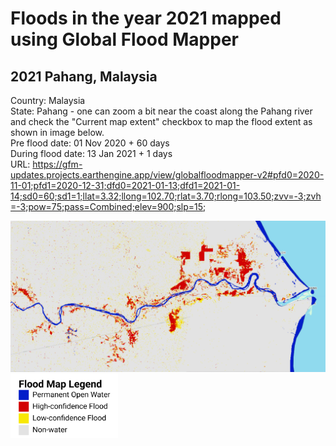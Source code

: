 # Floods in the year 2021 mapped using Global Flood Mapper

## 2021 Pahang, Malaysia<br/>
Country: Malaysia<br/>
State: Pahang - one can zoom a bit near the coast along the Pahang river and check the "Current map extent" checkbox to map the flood extent as shown in image below.<br/>
Pre flood date: 01 Nov 2020 + 60 days<br/>
During flood date: 13 Jan 2021 + 1 days<br/>
URL: https://gfm-updates.projects.earthengine.app/view/globalfloodmapper-v2#pfd0=2020-11-01;pfd1=2020-12-31;dfd0=2021-01-13;dfd1=2021-01-14;sd0=60;sd1=1;llat=3.32;llong=102.70;rlat=3.70;rlong=103.50;zvv=-3;zvh=-3;pow=75;pass=Combined;elev=900;slp=15; <br/>

<img src="../../media/expl/GFMv2_2021_Malaysia.png"><br/>
<img src="../../media/gfmv2-legend.png" height="103" width="172"><br/>

